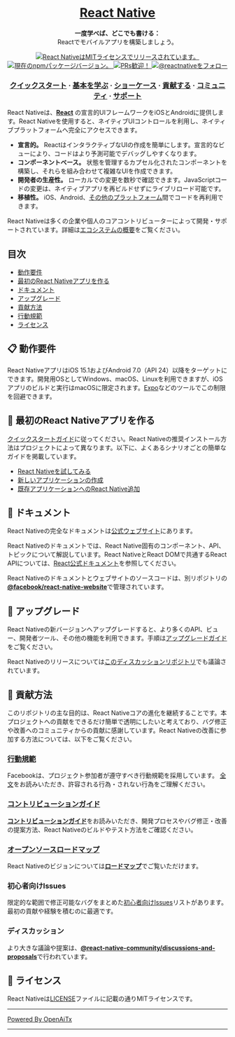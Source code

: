 <h1 align="center">
  <a href="https://reactnative.dev/">
    React Native
  </a>
</h1>

<p align="center">
  <strong>一度学べば、どこでも書ける：</strong><br>
  Reactでモバイルアプリを構築しましょう。
</p>

<p align="center">
  <a href="https://github.com/facebook/react-native/blob/HEAD/LICENSE">
    <img src="https://img.shields.io/badge/license-MIT-blue.svg" alt="React NativeはMITライセンスでリリースされています。" />
  </a>
  <a href="https://www.npmjs.org/package/react-native">
    <img src="https://img.shields.io/npm/v/react-native?color=brightgreen&label=npm%20package" alt="現在のnpmパッケージバージョン。" />
  </a>
  <a href="https://reactnative.dev/docs/contributing">
    <img src="https://img.shields.io/badge/PRs-welcome-brightgreen.svg" alt="PRs歓迎！" />
  </a>
  <a href="https://twitter.com/intent/follow?screen_name=reactnative">
    <img src="https://img.shields.io/twitter/follow/reactnative.svg?label=Follow%20@reactnative" alt="@reactnativeをフォロー" />
  </a>
</p>

<h3 align="center">
  <a href="https://reactnative.dev/docs/getting-started">クイックスタート</a>
  <span> · </span>
  <a href="https://reactnative.dev/docs/tutorial">基本を学ぶ</a>
  <span> · </span>
  <a href="https://reactnative.dev/showcase">ショーケース</a>
  <span> · </span>
  <a href="https://reactnative.dev/docs/contributing">貢献する</a>
  <span> · </span>
  <a href="https://reactnative.dev/help">コミュニティ</a>
  <span> · </span>
  <a href="https://github.com/facebook/react-native/blob/HEAD/.github/SUPPORT.md">サポート</a>
</h3>

React Nativeは、[**React**][r] の宣言的UIフレームワークをiOSとAndroidに提供します。React Nativeを使用すると、ネイティブUIコントロールを利用し、ネイティブプラットフォームへ完全にアクセスできます。

- **宣言的。** ReactはインタラクティブなUIの作成を簡単にします。宣言的なビューにより、コードはより予測可能でデバッグしやすくなります。
- **コンポーネントベース。** 状態を管理するカプセル化されたコンポーネントを構築し、それらを組み合わせて複雑なUIを作成できます。
- **開発者の生産性。** ローカルでの変更を数秒で確認できます。JavaScriptコードの変更は、ネイティブアプリを再ビルドせずにライブリロード可能です。
- **移植性。** iOS、Android、[その他のプラットフォーム][p]間でコードを再利用できます。

React Nativeは多くの企業や個人のコアコントリビューターによって開発・サポートされています。詳細は[エコシステムの概要][e]をご覧ください。

[r]: https://react.dev/
[p]: https://reactnative.dev/docs/out-of-tree-platforms
[e]: https://github.com/facebook/react-native/blob/HEAD/ECOSYSTEM.md

## 目次

- [動作要件](#-requirements)
- [最初のReact Nativeアプリを作る](#-building-your-first-react-native-app)
- [ドキュメント](#-documentation)
- [アップグレード](#-upgrading)
- [貢献方法](#-how-to-contribute)
- [行動規範](#code-of-conduct)
- [ライセンス](#-license)

## 📋 動作要件

React NativeアプリはiOS 15.1およびAndroid 7.0（API 24）以降をターゲットにできます。開発用OSとしてWindows、macOS、Linuxを利用できますが、iOSアプリのビルドと実行はmacOSに限定されます。[Expo](https://expo.dev)などのツールでこの制限を回避できます。

## 🎉 最初のReact Nativeアプリを作る

[クイックスタートガイド](https://reactnative.dev/docs/getting-started)に従ってください。React Nativeの推奨インストール方法はプロジェクトによって異なります。以下に、よくあるシナリオごとの簡単なガイドを掲載しています。

- [React Nativeを試してみる][hello-world]
- [新しいアプリケーションの作成][new-app]
- [既存アプリケーションへのReact Native追加][existing]

[hello-world]: https://snack.expo.dev/@samples/hello-world
[new-app]: https://reactnative.dev/docs/getting-started
[existing]: https://reactnative.dev/docs/integration-with-existing-apps

## 📖 ドキュメント

React Nativeの完全なドキュメントは[公式ウェブサイト][docs]にあります。

React Nativeのドキュメントでは、React Native固有のコンポーネント、API、トピックについて解説しています。React NativeとReact DOMで共通するReact APIについては、[React公式ドキュメント][r-docs]を参照してください。

React Nativeのドキュメントとウェブサイトのソースコードは、別リポジトリの[**@facebook/react-native-website**][repo-website]で管理されています。

[docs]: https://reactnative.dev/docs/getting-started
[r-docs]: https://react.dev/learn
[repo-website]: https://github.com/facebook/react-native-website

## 🚀 アップグレード

React Nativeの新バージョンへアップグレードすると、より多くのAPI、ビュー、開発者ツール、その他の機能を利用できます。手順は[アップグレードガイド][u]をご覧ください。

React Nativeのリリースについては[このディスカッションリポジトリ](https://github.com/reactwg/react-native-releases/discussions)でも議論されています。

[u]: https://reactnative.dev/docs/upgrading
[repo-releases]: https://github.com/react-native-community/react-native-releases

## 👏 貢献方法

このリポジトリの主な目的は、React Nativeコアの進化を継続することです。本プロジェクトへの貢献をできるだけ簡単で透明にしたいと考えており、バグ修正や改善へのコミュニティからの貢献に感謝しています。React Nativeの改善に参加する方法については、以下をご覧ください。

### [行動規範][code]

Facebookは、プロジェクト参加者が遵守すべき行動規範を採用しています。
[全文][code]をお読みいただき、許容される行為・されない行為をご理解ください。

[code]: https://code.fb.com/codeofconduct/

### [コントリビューションガイド][contribute]

[**コントリビューションガイド**][contribute]をお読みいただき、開発プロセスやバグ修正・改善の提案方法、React Nativeのビルドやテスト方法をご確認ください。

[contribute]: https://reactnative.dev/docs/contributing

### [オープンソースロードマップ][roadmap]

React Nativeのビジョンについては[**ロードマップ**][roadmap]でご覧いただけます。

[roadmap]: https://github.com/facebook/react-native/wiki/Roadmap

### 初心者向けIssues

限定的な範囲で修正可能なバグをまとめた[初心者向けIssues][gfi]リストがあります。最初の貢献や経験を積むのに最適です。

[gfi]: https://github.com/facebook/react-native/labels/good%20first%20issue

### ディスカッション

より大きな議論や提案は、[**@react-native-community/discussions-and-proposals**][repo-meta]で行われています。

[repo-meta]: https://github.com/react-native-community/discussions-and-proposals

## 📄 ライセンス

React Nativeは[LICENSE][l]ファイルに記載の通りMITライセンスです。

[l]: https://github.com/facebook/react-native/blob/main/LICENSE

---

[Powered By OpenAiTx](https://github.com/OpenAiTx/OpenAiTx)

---